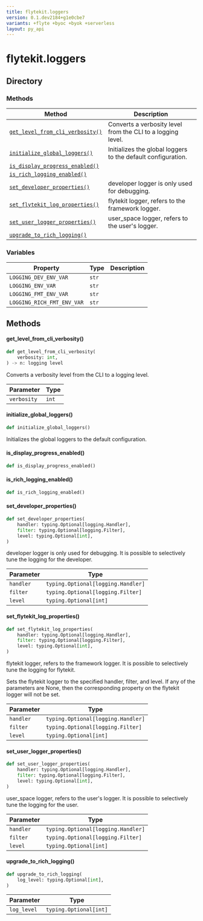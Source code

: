 ```yaml
---
title: flytekit.loggers
version: 0.1.dev2184+g1e0cbe7
variants: +flyte +byoc +byok +serverless
layout: py_api
---
```


# flytekit.loggers

## Directory

### Methods

| Method | Description |
|-|-|
| [`get_level_from_cli_verbosity()`](#get_level_from_cli_verbosity) | Converts a verbosity level from the CLI to a logging level. |
| [`initialize_global_loggers()`](#initialize_global_loggers) | Initializes the global loggers to the default configuration. |
| [`is_display_progress_enabled()`](#is_display_progress_enabled) |  |
| [`is_rich_logging_enabled()`](#is_rich_logging_enabled) |  |
| [`set_developer_properties()`](#set_developer_properties) | developer logger is only used for debugging. |
| [`set_flytekit_log_properties()`](#set_flytekit_log_properties) | flytekit logger, refers to the framework logger. |
| [`set_user_logger_properties()`](#set_user_logger_properties) | user_space logger, refers to the user's logger. |
| [`upgrade_to_rich_logging()`](#upgrade_to_rich_logging) |  |


### Variables

| Property | Type | Description |
|-|-|-|
| `LOGGING_DEV_ENV_VAR` | `str` |  |
| `LOGGING_ENV_VAR` | `str` |  |
| `LOGGING_FMT_ENV_VAR` | `str` |  |
| `LOGGING_RICH_FMT_ENV_VAR` | `str` |  |

## Methods

#### get_level_from_cli_verbosity()

```python
def get_level_from_cli_verbosity(
    verbosity: int,
) -> n: logging level
```
Converts a verbosity level from the CLI to a logging level.



| Parameter | Type |
|-|-|
| `verbosity` | `int` |

#### initialize_global_loggers()

```python
def initialize_global_loggers()
```
Initializes the global loggers to the default configuration.


#### is_display_progress_enabled()

```python
def is_display_progress_enabled()
```
#### is_rich_logging_enabled()

```python
def is_rich_logging_enabled()
```
#### set_developer_properties()

```python
def set_developer_properties(
    handler: typing.Optional[logging.Handler],
    filter: typing.Optional[logging.Filter],
    level: typing.Optional[int],
)
```
developer logger is only used for debugging. It is possible to selectively tune the logging for the developer.



| Parameter | Type |
|-|-|
| `handler` | `typing.Optional[logging.Handler]` |
| `filter` | `typing.Optional[logging.Filter]` |
| `level` | `typing.Optional[int]` |

#### set_flytekit_log_properties()

```python
def set_flytekit_log_properties(
    handler: typing.Optional[logging.Handler],
    filter: typing.Optional[logging.Filter],
    level: typing.Optional[int],
)
```
flytekit logger, refers to the framework logger. It is possible to selectively tune the logging for flytekit.

Sets the flytekit logger to the specified handler, filter, and level. If any of the parameters are None, then
the corresponding property on the flytekit logger will not be set.



| Parameter | Type |
|-|-|
| `handler` | `typing.Optional[logging.Handler]` |
| `filter` | `typing.Optional[logging.Filter]` |
| `level` | `typing.Optional[int]` |

#### set_user_logger_properties()

```python
def set_user_logger_properties(
    handler: typing.Optional[logging.Handler],
    filter: typing.Optional[logging.Filter],
    level: typing.Optional[int],
)
```
user_space logger, refers to the user's logger. It is possible to selectively tune the logging for the user.



| Parameter | Type |
|-|-|
| `handler` | `typing.Optional[logging.Handler]` |
| `filter` | `typing.Optional[logging.Filter]` |
| `level` | `typing.Optional[int]` |

#### upgrade_to_rich_logging()

```python
def upgrade_to_rich_logging(
    log_level: typing.Optional[int],
)
```
| Parameter | Type |
|-|-|
| `log_level` | `typing.Optional[int]` |

